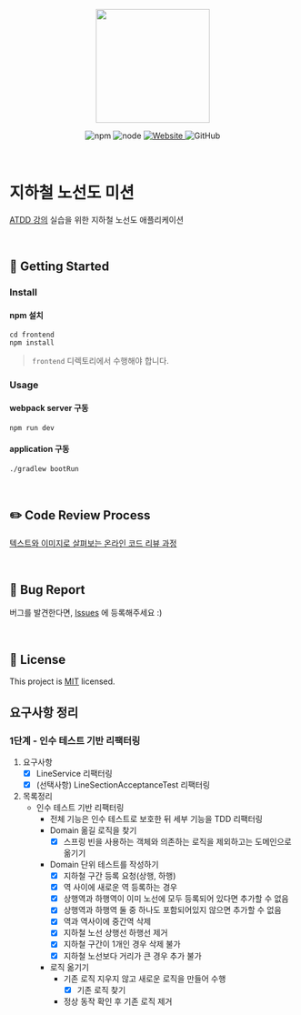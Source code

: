 <p align="center">
    <img width="200px;" src="https://raw.githubusercontent.com/woowacourse/atdd-subway-admin-frontend/master/images/main_logo.png"/>
</p>
<p align="center">
  <img alt="npm" src="https://img.shields.io/badge/npm-6.14.15-blue">
  <img alt="node" src="https://img.shields.io/badge/node-14.18.2-blue">
  <a href="https://edu.nextstep.camp/c/R89PYi5H" alt="nextstep atdd">
    <img alt="Website" src="https://img.shields.io/website?url=https%3A%2F%2Fedu.nextstep.camp%2Fc%2FR89PYi5H">
  </a>
  <img alt="GitHub" src="https://img.shields.io/github/license/next-step/atdd-subway-admin">
</p>

<br>

# 지하철 노선도 미션

[ATDD 강의](https://edu.nextstep.camp/c/R89PYi5H) 실습을 위한 지하철 노선도 애플리케이션

<br> 

## 🚀 Getting Started

### Install

#### npm 설치

```
cd frontend
npm install
```

> `frontend` 디렉토리에서 수행해야 합니다.

### Usage

#### webpack server 구동

```
npm run dev
```

#### application 구동

```
./gradlew bootRun
```

<br>

## ✏️ Code Review Process

[텍스트와 이미지로 살펴보는 온라인 코드 리뷰 과정](https://github.com/next-step/nextstep-docs/tree/master/codereview)

<br>

## 🐞 Bug Report

버그를 발견한다면, [Issues](https://github.com/next-step/atdd-subway-service/issues) 에 등록해주세요 :)

<br>

## 📝 License

This project is [MIT](https://github.com/next-step/atdd-subway-service/blob/master/LICENSE.md) licensed.

## 요구사항 정리

### 1단계 - 인수 테스트 기반 리팩터링

1. 요구사항
    - [x] LineService 리팩터링
    - [x] (선택사항) LineSectionAcceptanceTest 리팩터링
2. 목록정리
    - 인수 테스트 기반 리팩터링
        - 전체 기능은 인수 테스트로 보호한 뒤 세부 기능을 TDD 리팩터링
        - Domain 옮길 로직을 찾기
            -[x] 스프링 빈을 사용하는 객체와 의존하는 로직을 제외하고는 도메인으로 옮기기
        - Domain 단위 테스트를 작성하기
            - [x] 지하철 구간 등록 요청(상행, 하행)
            - [x] 역 사이에 새로운 역 등록하는 경우
            - [x] 상행역과 하행역이 이미 노선에 모두 등록되어 있다면 추가할 수 없음
            - [x] 상행역과 하행역 둘 중 하나도 포함되어있지 않으면 추가할 수 없음
            - [x] 역과 역사이에 중간역 삭제
            - [x] 지하철 노선 상행선 하행선 제거
            - [x] 지하철 구간이 1개인 경우 삭제 불가
            - [x] 지하철 노선보다 거리가 큰 경우 추가 불가
        - 로직 옮기기
            - 기존 로직 지우지 않고 새로운 로직을 만들어 수행
                - [x] 기존 로직 찾기 
            - 정상 동작 확인 후 기존 로직 제거
